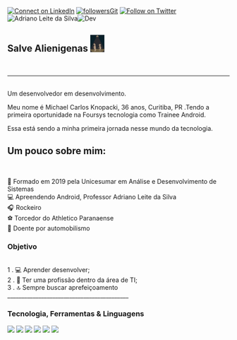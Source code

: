 

[![Connect on LinkedIn](https://img.shields.io/badge/--linkedin?label=LinkedIn&logo=LinkedIn&style=social)](https://www.linkedin.com/in/michael-knopacki/)
[![followersGit](https://img.shields.io/github/followers/MichaelKnopacki?style=social)](https://github.com/MichaelKnopacki)
[![Follow on Twitter](https://img.shields.io/badge/--twitter?label=Twitter&logo=Twitter&style=social)](https://twitter.com/michael_knopack) 
<img src="https://komarev.com/ghpvc/?username=MichaelKnopacki&label=Profile%20views&color=0e75b6&style=social" alt="Adriano Leite da Silva" />![Dev](https://img.shields.io/badge/Dev-MichaelKnopacki-red)

## Salve Alienigenas <img src="https://github.com/MichaelKnopacki/MichaelKnopacki/blob/main/alien-martians.gif" width="32px">
<br/>

-----------------------------------------
<br/>
Um desenvolvedor em desenvolvimento. 

Meu nome é Michael Carlos Knopacki, 36 anos, Curitiba, PR .Tendo a primeira oportunidade na Foursys tecnologia como Trainee Android.

Essa está sendo a minha primeira jornada nesse mundo da tecnologia.
<br/>
## Um pouco sobre mim:
<br/>

📓 Formado em 2019 pela Unicesumar em Análise e Desenvolvimento de Sistemas<br />
💻 Apreendendo Android, Professor Adriano Leite da Silva<br />
🎧 Rockeiro<br />
⚽ Torcedor do Athletico Paranaense <br />
🏁 Doente por automobilismo<br/>

### Objetivo
<br />
1 . 💻 Aprender desenvolver; <br />
2 . 📰 Ter uma profissão dentro da área de TI;<br />
3 . 🔝 Sempre buscar aprefeiçoamento
<br/>
___________________________________________
<br/>

### Tecnologia, Ferramentas & Linguagens

<code><img width="30%" src="https://www.vectorlogo.zone/logos/visualstudio_code/visualstudio_code-ar21.svg"></code>
<code><img width="30%" src="https://www.vectorlogo.zone/logos/git-scm/git-scm-ar21.svg"></code>
<code><img width="30%" src="https://www.vectorlogo.zone/logos/github/github-ar21.svg"></code>
<code><img width="30%" src="https://www.vectorlogo.zone/logos/java/java-ar21.svg"></code>
<code><img width="30%" src="https://www.vectorlogo.zone/logos/android/android-ar21.svg"></code>
<code><img width="30%" src="https://www.vectorlogo.zone/logos/commonmark/commonmark-ar21.svg"></code>

